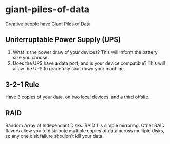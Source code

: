 # giant-piles-of-data
Creative people have Giant Piles of Data

## Uniterruptable Power Supply (UPS)
1. What is the power draw of your devices? This will inform the battery size you choose.
2. Does the UPS have a data port, and is your device compatible? This will allow the UPS to gracefully shut down your machine.

## 3-2-1 Rule
Have 3 copies of your data, on two local devices, and a third offsite.

## RAID
Random Array of Independant Disks. RAID 1 is simple mirroring. Other RAID flavors allow you to distribute multiple copies of data across mulitple disks, so any one disk failure shouldn't kill your data.
